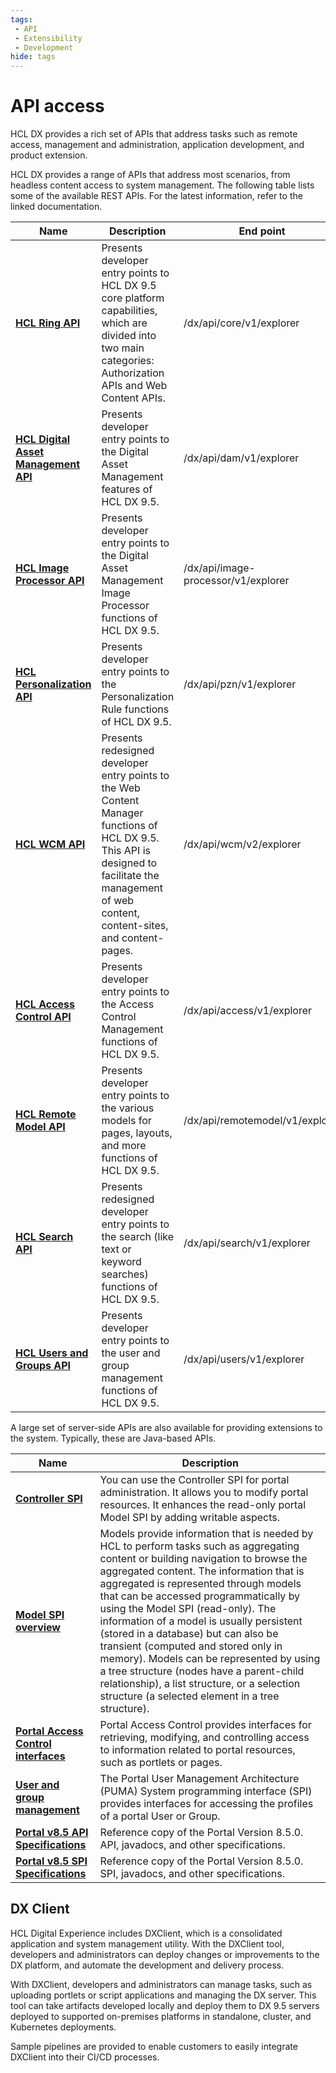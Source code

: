 ```yaml
---
tags:
 - API
 - Extensibility
 - Development
hide: tags
---
```


# API access

HCL DX provides a rich set of APIs that address tasks such as remote access, management and administration, application development, and product extension.

HCL DX provides a range of APIs that address most scenarios, from headless content access to system management. The following table lists some of the available REST APIs. For the latest information, refer to the linked documentation.

| Name | Description | End point <!-- Do you mean "Folder" here? Directory location? End points are typically hardward connect to a network.-->|
| --- | --- | --- |
| [**HCL Ring API**](https://HCL-TECH-SOFTWARE.github.io/experience-api-documentation/ring-api) | Presents developer entry points to HCL DX 9.5 core platform capabilities, which are divided into two main categories: Authorization APIs and Web Content APIs. | /dx/api/core/v1/explorer |
| [**HCL Digital Asset Management API**](https://HCL-TECH-SOFTWARE.github.io/experience-api-documentation/dam-api) | Presents developer entry points to the Digital Asset Management features of HCL DX 9.5. | /dx/api/dam/v1/explorer |
| [**HCL Image Processor API**](https://HCL-TECH-SOFTWARE.github.io/experience-api-documentation/image-processor-api) | Presents developer entry points to the Digital Asset Management Image Processor functions of HCL DX 9.5. | /dx/api/image-processor/v1/explorer |
| [**HCL Personalization API**](https://HCL-TECH-SOFTWARE.github.io/experience-api-documentation/pzn-api) | Presents developer entry points to the Personalization Rule functions of HCL DX 9.5. | /dx/api/pzn/v1/explorer |
| [**HCL WCM API**](https://HCL-TECH-SOFTWARE.github.io/experience-api-documentation/wcm-api) | Presents redesigned developer entry points to the Web Content Manager functions of HCL DX 9.5. This API is designed to facilitate the management of web content, content-sites, and content-pages. | /dx/api/wcm/v2/explorer |
| [**HCL Access Control API**](https://HCL-TECH-SOFTWARE.github.io/experience-api-documentation/access-api) | Presents developer entry points to the Access Control Management functions of HCL DX 9.5. | /dx/api/access/v1/explorer |
| [**HCL Remote Model API**](https://HCL-TECH-SOFTWARE.github.io/experience-api-documentation/remotemodel-api) | Presents developer entry points to the various models for pages, layouts, and more functions of HCL DX 9.5. | /dx/api/remotemodel/v1/explorer |
| [**HCL Search API**](https://HCL-TECH-SOFTWARE.github.io/experience-api-documentation/search-api) | Presents redesigned developer entry points to the search (like text or keyword searches) functions of HCL DX 9.5. | /dx/api/search/v1/explorer |
| [**HCL Users and Groups API**](https://HCL-TECH-SOFTWARE.github.io/experience-api-documentation/users-api) | Presents developer entry points to the user and group management functions of HCL DX 9.5. | /dx/api/users/v1/explorer |

A large set of server-side APIs are also available for providing extensions to the system. Typically, these are Java-based APIs.

| Name | Description | 
| --- | --- |
| [**Controller SPI**](../../extend_dx/apis/controller_spi/index.md) | You can use the Controller SPI for portal administration. It allows you to modify portal resources. It enhances the read-only portal Model SPI by adding writable aspects. | 
| [**Model SPI overview**](../../extend_dx/apis/model_spi/index.md) | Models provide information that is needed by HCL to perform tasks such as aggregating content or building navigation to browse the aggregated content. The information that is aggregated is represented through models that can be accessed programmatically by using the Model SPI (read-only). The information of a model is usually persistent (stored in a database) but can also be transient (computed and stored only in memory). Models can be represented by using a tree structure (nodes have a parent-child relationship), a list structure, or a selection structure (a selected element in a tree structure). | 
| [**Portal Access Control interfaces**](../../extend_dx/apis/portal_access_control_interfaces/index.md) | Portal Access Control provides interfaces for retrieving, modifying, and controlling access to information related to portal resources, such as portlets or pages.| 
| [**User and group management**](../../extend_dx/apis/puma_spi/index.md) | The Portal User Management Architecture (PUMA) System programming interface (SPI) provides interfaces for accessing the profiles of a portal User or Group. | 
| [**Portal v8.5 API Specifications**](https://help.hcltechsw.com/digital-experience/8.5/dev/javadoc/vrm/850/api_docs/index.html) | Reference copy of the Portal Version 8.5.0. API, javadocs, and other specifications. | 
| [**Portal v8.5 SPI Specifications**](https://help.hcltechsw.com/digital-experience/8.5/dev/javadoc/vrm/850/spi_docs/index.html) | Reference copy of the Portal Version 8.5.0. SPI, javadocs, and other specifications. | 

## DX Client

HCL Digital Experience includes DXClient, which is a consolidated application and system management utility. With the DXClient tool, developers and administrators can deploy changes or improvements to the DX platform, and automate the development and delivery process.

With DXClient, developers and administrators can manage tasks, such as uploading portlets or script applications and managing the DX server. This tool can take artifacts developed locally and deploy them to DX 9.5 servers deployed to supported on-premises platforms in standalone, cluster, and Kubernetes deployments.

Sample pipelines are provided to enable customers to easily integrate DXClient into their CI/CD processes.
